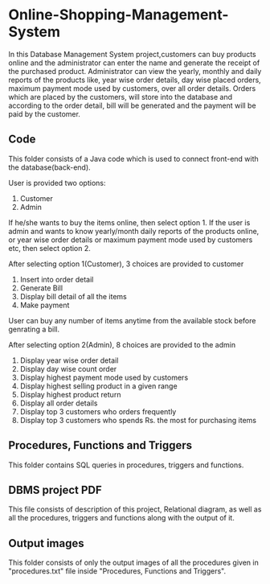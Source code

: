 # Online-Shopping-Management-System
In this Database Management System project,customers can buy products online and the administrator can enter the name and generate the receipt of the purchased product. 
Administrator can view the yearly, monthly and daily reports of the products like, year wise order details, day wise placed orders, maximum payment mode used by customers,
over all order details. 
Orders which are placed by the customers, will store into the database and according to the order detail, bill will be generated and the payment will be paid by the customer.

## Code
This folder consists of a Java code which is used to connect front-end with the database(back-end). 

User is provided two options:
1) Customer
2) Admin

If he/she wants to buy the items online, then select option 1. 
If the user is admin and wants to know yearly/month daily reports of the products online, or year wise order details or maximum payment mode used by customers etc, then select  option 2.

After selecting option 1(Customer), 3 choices are provided to customer
1) Insert into order detail
2) Generate Bill
3) Display bill detail of all the items
4) Make payment

User can buy any number of items anytime from the available stock before genrating a bill.

After selecting option 2(Admin), 8 choices are provided to the admin
1) Display year wise order detail
2) Display day wise count order
3) Display highest payment mode used by customers
4) Display highest selling product in a given range
5) Display highest product return
6) Display all order details
7) Display top 3 customers who orders frequently
8) Display top 3 customers who spends Rs. the most for purchasing items

## Procedures, Functions and Triggers

This folder contains SQL queries in procedures, triggers and functions.

## DBMS project PDF
This file consists of description of this project, Relational diagram, as well as all the procedures, triggers and functions along with the output of it.

## Output images

This folder consists of only the output images of all the procedures given in "procedures.txt" file inside "Procedures, Functions and Triggers".
